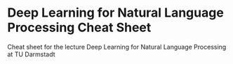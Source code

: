 # Deep Learning for Natural Language Processing Cheat Sheet
Cheat sheet for the lecture Deep Learning for Natural Language Processing at TU Darmstadt
